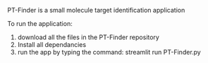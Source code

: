 PT-Finder is a small molecule target identification application

To run the application:
1. download all the files in the PT-Finder repository 
2. Install all  dependancies
3. run the app by typing the command: streamlit run PT-Finder.py
